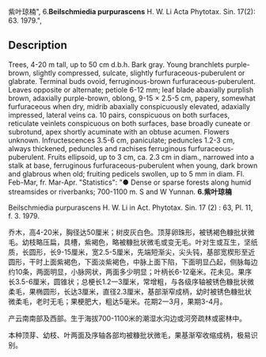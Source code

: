 紫叶琼楠",
6.**Beilschmiedia purpurascens** H. W. Li Acta Phytotax. Sin. 17(2): 63. 1979.",

## Description
Trees, 4-20 m tall, up to 50 cm d.b.h. Bark gray. Young branchlets purple-brown, slightly compressed, sulcate, slightly furfuraceous-puberulent or glabrate. Terminal buds ovoid, ferruginous-brown furfuraceous-puberulent. Leaves opposite or alternate; petiole 6-12 mm; leaf blade abaxially purplish brown, adaxially purple-brown, oblong, 9-15 × 2.5-5 cm, papery, somewhat furfuraceous when dry, midrib abaxially conspicuously elevated, adaxially impressed, lateral veins ca. 10 pairs, conspicuous on both surfaces, reticulate veinlets conspicuous on both surfaces, base broadly cuneate or subrotund, apex shortly acuminate with an obtuse acumen. Flowers unknown. Infructescences 3.5-6 cm, paniculate; peduncles 1.2-3 cm, always thickened, peduncles and rachises ferruginous furfuraceous-puberulent. Fruits ellipsoid, up to 3 cm, ca. 2.3 cm in diam., narrowed into a stalk at base, ferruginous furfuraceous-puberulent when young, dark brown and glabrous when old; fruiting pedicels swollen, up to 5 mm in diam. Fl. Feb-Mar, fr. Mar-Apr.
  "Statistics": "● Dense or sparse forests along humid streamsides or riverbanks; 700-1100 m. S and W Yunnan.
**6.紫叶琼楠**

Beilschmiedia purpurascens H. W. Li in Act. Phytotax. Sin. 17 (2) : 63, Pl. 11, f. 3. 1979.

乔木，高4-20米，胸径达50厘米；树皮灰白色。顶芽卵珠形，被锈褐色糠批状微毛。幼枝略压扁，具槽，紫褐色，略被糠批状微毛或变无毛。叶对生或互生，坚纸质，长圆形，长9-15厘米，宽2.5-5厘米，先端短渐尖，尖头钝，基部宽楔形至近圆形，干时上面紫褐色，下面淡紫褐色，中脉上面下陷，下面明显凸起，侧脉每边约10条，两面明显，小脉网状，两面多少明显；叶柄长6-12毫米。花未见。果序长3.5-6厘米，圆锥状；总梗长1.2一3厘米，常增粗，与各级序轴被锈色糠批状微柔毛，果椭圆形，长达3厘米，直径2.3厘米，基部渐窄成柄，幼时被锈色糠批状微柔毛，老时无毛；果梗肥大，粗达5毫米。花期2一3月，果期3-4月。

产云南南部及西部。生于海拔700-1100米的潮湿水沟边或河旁疏林或密林中。

本种顶芽、幼枝、叶两面及序轴各部均被糠批状微毛，果基渐窄收缩成柄，极易识别。

